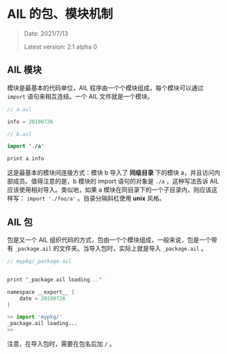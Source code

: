 # AIL 的包、模块机制

> Date: 2021/7/13
> 
> Latest version: 2.1 alpha 0

## AIL 模块

模块是最基本的代码单位，AIL 程序由一个个模块组成，每个模块可以通过 `import` 语句来相互连结。一个 AIL 文件就是一个模块。

```swift
// a.ail

info = 20190726
```

```swift
// b.ail

import './a'

print a.info
```

这是最基本的模块间连接方式：模块 b 导入了 **同级目录** 下的模块 a，并且访问内部成员。值得注意的是，b 模块的 import 语句的对象是 `./a` ，这种写法告诉 AIL 应该使用相对导入。类似地，如果 a 模块在同目录下的一个子目录内，则应该这样写： `import './foo/a'` 。目录分隔斜杠使用 **unix** 风格。

## AIL 包

包是又一个 AIL 组织代码的方式，包由一个个模块组成，一般来说，包是一个带有 `_package.ail` 的文件夹。当导入包时，实际上就是导入 `_package.ail` 。 

```swift
// mypkg/_package.ail


print '_package.ail loading...'

namespace __export__ {
    date = 20190726
}
```

```python
>> import 'mypkg/'
_package.ail loading...
>>
```

注意，在导入包时，需要在包名后加 `/` 。

